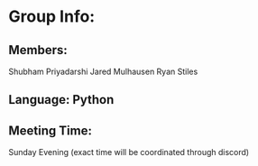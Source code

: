 # Group Info:
## Members:
Shubham Priyadarshi
Jared Mulhausen
Ryan Stiles

## Language: Python

## Meeting Time: 
Sunday Evening (exact time will be coordinated through discord)
